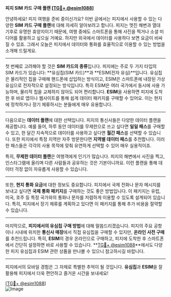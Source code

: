 **피지 SIM 카드 구매 플랜 [[TG💪+ @esim1088](https://t.me/s/esim1088)]**

안녕하세요! 피지 여행을 준비 중이신가요? 이번 글에서는 피지에서 사용할 수 있는 다양한 **SIM 카드 구매 플랜**에 대해 자세히 알아보려고 합니다. 피지는 멋진 해변과 열대 기후로 유명한 휴양지이기 때문에, 여행 중에도 스마트폰을 통해 사진을 찍거나 소셜 미디어를 활용하고 싶으실 거예요. 하지만 외국에서 데이터를 사용하다 보면 요금이 비싸질 수 있죠. 그래서 오늘은 피지에서 데이터와 통화를 효율적으로 이용할 수 있는 방법을 소개해 드릴게요.

---

첫 번째로 고려해야 할 것은 **SIM 카드의 종류**입니다. 피지에는 주로 두 가지 타입의 SIM 카드가 있습니다: **유심칩(SIM 카드)**과 **ESIM(전자 유심)**입니다. 유심칩은 물리적인 칩을 구매해 핸드폰에 삽입하는 방식이고, ESIM은 스마트폰에 내장된 가상 유심으로 전자적으로 설정되는 방식입니다. 특히 ESIM은 여러 국가에서 동시에 사용 가능하며, 물리적 칩을 교체하지 않아도 되어 편리합니다. **ESIM**을 사용하면 피지에 도착한 후 바로 앱이나 웹사이트를 통해 쉽게 데이터 패키지를 구매할 수 있어요. 이는 현지에 정착하거나 장기 체류하시는 분들에게 매우 유용합니다.

---

다음으로는 **데이터 플랜**에 대한 선택입니다. 피지의 통신사들은 다양한 데이터 플랜을 제공합니다. 예를 들어, 하루 동안 데이터를 무제한으로 쓰고 싶다면 **일일 패스**를 구매할 수 있고, 한 달간 지속적으로 데이터를 사용하고 싶다면 **월간 패스**를 선택할 수 있습니다. 또한 피지에서 특정 지역만 자주 방문한다면 **지역별 데이터 패스**를 추천합니다. 이러한 패스들은 각각의 사용 목적에 맞춰 유연하게 선택할 수 있어 매우 실용적이죠.

특히, **무제한 데이터 플랜**은 여행객에게 인기가 많습니다. 피지의 해변에서 사진을 찍고, 인스타그램에 올리며 다른 사람들과 공유하는 것은 기본이니까요. 이런 플랜을 통해 데이터 걱정 없이 자유롭게 사용할 수 있습니다.

---

또한, **현지 통화 요금**에 대한 정보도 중요합니다. 피지에서 국제 전화나 문자 메시지를 보내고 싶다면 **국제 통화 패키지**를 구매하는 것도 좋은 방법입니다. 이 패키지는 유럽, 미국, 호주 등 특정 국가와의 통화나 문자를 저렴하게 이용할 수 있도록 설계되어 있습니다. 특히, 피지에서 장기 체류를 계획하고 있다면 이 패키지를 통해 추가 비용을 절약할 수 있습니다.

---

마지막으로, **피지에서의 유심칩 구매 방법**에 대해 말씀드리겠습니다. 피지의 주요 공항이나 시내에 위치한 **통신사 매장**에서 직접 유심칩을 구매할 수 있지만, **온라인 사전 구매**를 추천드립니다. 특히, **ESIM**의 경우 온라인으로 구매하고, 피지에 도착한 후 스마트폰에서 간단히 설정하면 바로 사용할 수 있습니다. **[TG💪+ @esim1088](https://t.me/s/esim1088)**에서도 다양한 피지 유심칩과 ESIM 관련 상품을 만나볼 수 있으니 참고하시길 바랍니다.

---

피지에서의 모바일 경험은 그 자체로 특별한 추억이 될 것입니다. **유심칩**과 **ESIM**을 잘 활용해 피지에서 더욱 편안하고 즐거운 시간을 보내세요! 

[[TG💪+ @esim1088](https://t.me/s/esim1088)]  
![Image](https://i.postimg.cc/Y0z9fWf4/image.png)